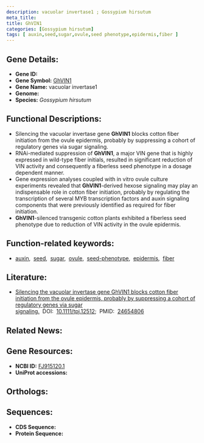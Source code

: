 ```yaml
---
description: vacuolar invertase1 ; Gossypium hirsutum
meta_title:
title: GhVIN1
categories: [Gossypium hirsutum]
tags: [ auxin,seed,sugar,ovule,seed phenotype,epidermis,fiber ]
---
```


## Gene Details:
- **Gene ID:** []()
- **Gene Symbol:** <u>GhVIN1</u>
- **Gene Name:** vacuolar invertase1
- **Genome:** []()
- **Species:** *Gossypium hirsutum*

## Functional Descriptions:
   - Silencing the vacuolar invertase gene **GhVIN1** blocks cotton fiber initiation from the ovule epidermis, probably by suppressing a cohort of regulatory genes via sugar signaling.
   - RNAi-mediated suppression of **GhVIN1**, a major VIN gene that is highly expressed in wild-type fiber initials, resulted in significant reduction of VIN activity and consequently a fiberless seed phenotype in a dosage dependent manner.
   - Gene expression analyses coupled with in vitro ovule culture experiments revealed that **GhVIN1**-derived hexose signaling may play an indispensable role in cotton fiber initiation, probably by regulating the transcription of several MYB transcription factors and auxin signaling components that were previously identified as required for fiber initiation.
   -  **GhVIN1**-silenced transgenic cotton plants exhibited a fiberless seed phenotype due to reduction of VIN activity in the ovule epidermis.

## Function-related keywords:
   - [auxin](/tags/auxin/),&nbsp;&nbsp;[seed](/tags/seed/),&nbsp;&nbsp;[sugar](/tags/sugar/),&nbsp;&nbsp;[ovule](/tags/ovule/),&nbsp;&nbsp;[seed-phenotype](/tags/seed-phenotype/),&nbsp;&nbsp;[epidermis](/tags/epidermis/),&nbsp;&nbsp;[fiber](/tags/fiber/)

## Literature:
   - [Silencing the vacuolar invertase gene GhVIN1 blocks cotton fiber initiation from the ovule epidermis, probably by suppressing a cohort of regulatory genes via sugar signaling.](https://doi.org/10.1111/tpj.12512)&nbsp;&nbsp;DOI:&nbsp;&nbsp;[10.1111/tpj.12512](https://doi.org/10.1111/tpj.12512);&nbsp;&nbsp;PMID:&nbsp;&nbsp;[24654806](https://pubmed.ncbi.nlm.nih.gov/24654806/)

## Related News:

## Gene Resources:
- **NCBI ID:**  [FJ915120.1](https://www.ncbi.nlm.nih.gov/gene/?term=FJ915120.1)
- **UniProt accessions:**  [](https://www.uniprot.org/uniprotkb//entry)

## Orthologs:

## Sequences:
- **CDS Sequence:**
- **Protein Sequence:**
